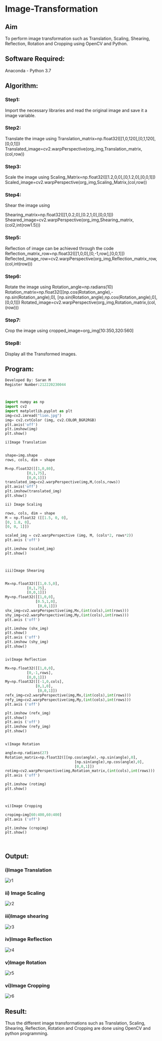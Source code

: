 # Image-Transformation
## Aim
To perform image transformation such as Translation, Scaling, Shearing, Reflection, Rotation and Cropping using OpenCV and Python.

## Software Required:
Anaconda - Python 3.7

## Algorithm:
### Step1:

Import the necessary libraries and read the original image and save it a image variable.
### Step2:

Translate the image using Translation_matrix=np.float32([[1,0,120],[0,1,120],[0,0,1]]) Translated_image=cv2.warpPerspective(org_img,Translation_matrix,(col,row))
### Step3:
Scale the image using 
Scaling_Matrix=np.float32([[1.2,0,0],[0,1.2,0],[0,0,1]]) Scaled_image=cv2.warpPerspective(org_img,Scaling_Matrix,(col,row))

### Step4:
Shear the image using 

Shearing_matrix=np.float32([[1,0.2,0],[0.2,1,0],[0,0,1]]) Sheared_image=cv2.warpPerspective(org_img,Shearing_matrix,(col2,int(row1.5)))

### Step5:
Reflection of image can be achieved through the code Reflection_matrix_row=np.float32([[1,0,0],[0,-1,row],[0,0,1]]) Reflected_image_row=cv2.warpPerspective(org_img,Reflection_matrix_row,(col,int(row)))
### Step6:
Rotate the image using Rotation_angle=np.radians(10) Rotation_matrix=np.float32([[np.cos(Rotation_angle),-np.sin(Rotation_angle),0], [np.sin(Rotation_angle),np.cos(Rotation_angle),0], [0,0,1]]) Rotated_image=cv2.warpPerspective(org_img,Rotation_matrix,(col,(row)))
### Step7:
Crop the image using cropped_image=org_img[10:350,320:560]
### Step8:
Display all the Transformed images.
## Program:
```python
Developed By: Saran M
Register Number:212220230044



import numpy as np
import cv2
import matplotlib.pyplot as plt
img=cv2.imread("lion.jpg")
img= cv2.cvtColor (img, cv2.COLOR_BGR2RGB)
plt.axis('off')
plt.imshow(img)
plt.show()

i)Image Translation


shape=img.shape
rows, cols, dim = shape

M=np.float32([[1,0,80],
          [0,1,75],
          [0,0,1]])
translated_img=cv2.warpPerspective(img,M,(cols,rows))
plt.axis('off')
plt.imshow(translated_img)
plt.show()

ii) Image Scaling

rows, cols, dim = shape
M = np.float32 ([[1.5, 0, 0],
[0, 1.8, 0],
[0, 0, 1]])

scaled_img = cv2.warpPerspective (img, M, (cols*2, rows*2))
plt.axis ('off')

plt.imshow (scaled_img)
plt.show()



iii)Image Shearing


Mx=np.float32([[1,0.5,0],
          [0,1,75],
          [0,0,1]])
My=np.float32([[1,0,0],
              [0.5,1,0],
               [0,0,1]])
shx_img=cv2.warpPerspective(img,Mx,(int(cols),int(rows)))
shy_img=cv2.warpPerspective(img,My,(int(cols),int(rows)))
plt.axis ('off')

plt.imshow (shx_img)
plt.show()
plt.axis ('off')
plt.imshow (shy_img)
plt.show()


iv)Image Reflection

Mx=np.float32([[1,0,0],
          [0,-1,rows],
          [0,0,1]])
My=np.float32([[-1,0,cols],
              [0,1,0],
               [0,0,1]])
refx_img=cv2.warpPerspective(img,Mx,(int(cols),int(rows)))
refy_img=cv2.warpPerspective(img,My,(int(cols),int(rows)))
plt.axis ('off')

plt.imshow (refx_img)
plt.show()
plt.axis ('off')
plt.imshow (refy_img)
plt.show()


v)Image Rotation

angle=np.radians(27)
Rotation_matrix=np.float32([[np.cos(angle),-np.sin(angle),0],
                                [np.sin(angle),np.cos(angle),0],
                                [0,0,1]])
rotimg=cv2.warpPerspective(img,Rotation_matrix,(int(cols),int(rows)))
plt.axis ('off')

plt.imshow (rotimg)
plt.show()



vi)Image Cropping

cropimg=img[60:400,60:400]
plt.axis ('off')

plt.imshow (cropimg)
plt.show()




```
## Output:
### i)Image Translation

![r1](https://user-images.githubusercontent.com/75235427/166685893-b8e467f7-f184-4610-869f-1ee399b2489d.jpg)


### ii) Image Scaling

![r2](https://user-images.githubusercontent.com/75235427/166685899-fb2aab0a-dda1-4cf4-a385-a81ea206597d.jpg)


### iii)Image shearing
![r3](https://user-images.githubusercontent.com/75235427/166685914-f22ee3d2-53d0-4d1c-8ddf-f784c5f08141.jpg)


### iv)Image Reflection
![r4](https://user-images.githubusercontent.com/75235427/166685928-a88f1272-08eb-42e2-ae75-ba88b508a7ce.jpg)



### v)Image Rotation

![r5](https://user-images.githubusercontent.com/75235427/166685938-b075ae53-58d3-4518-9f6b-acecad94d58f.jpg)





### vi)Image Cropping

![r6](https://user-images.githubusercontent.com/75235427/166685946-fd45f392-0521-4514-b9c1-85c86ced0ac5.jpg)


## Result: 

Thus the different image transformations such as Translation, Scaling, Shearing, Reflection, Rotation and Cropping are done using OpenCV and python programming.
